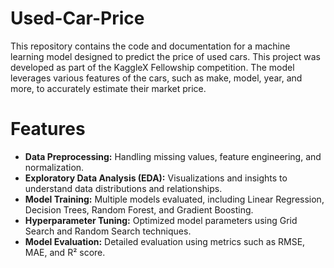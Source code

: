 # Used-Car-Price
This repository contains the code and documentation for a machine learning model designed to predict the price of used cars. This project was developed as part of the KaggleX Fellowship competition. The model leverages various features of the cars, such as make, model, year, and more, to accurately estimate their market price.

# Features
* **Data Preprocessing:** Handling missing values, feature engineering, and normalization.
* **Exploratory Data Analysis (EDA):** Visualizations and insights to understand data distributions and relationships.
* **Model Training:** Multiple models evaluated, including Linear Regression, Decision Trees, Random Forest, and Gradient Boosting.
* **Hyperparameter Tuning:** Optimized model parameters using Grid Search and Random Search techniques.
* **Model Evaluation:** Detailed evaluation using metrics such as RMSE, MAE, and R² score.
